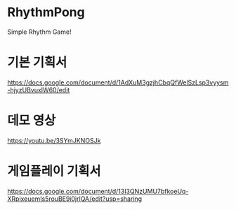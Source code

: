 # RhythmPong
Simple Rhythm Game!

# 기본 기획서
https://docs.google.com/document/d/1AdXuM3gzjhCbqQfWelSzLsp3vyysm-hjyzUBvuxIW60/edit
# 데모 영상
https://youtu.be/3SYmJKNOSJk
# 게임플레이 기획서
https://docs.google.com/document/d/13I3QNzUMU7bfkoeUq-XRpixeuemIs5rouBE9i0jrlQA/edit?usp=sharing